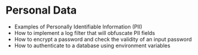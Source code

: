 # Personal Data

+ Examples of Personally Identifiable Information (PII)
+ How to implement a log filter that will obfuscate PII fields
+ How to encrypt a password and check the validity of an input password
+ How to authenticate to a database using environment variables
